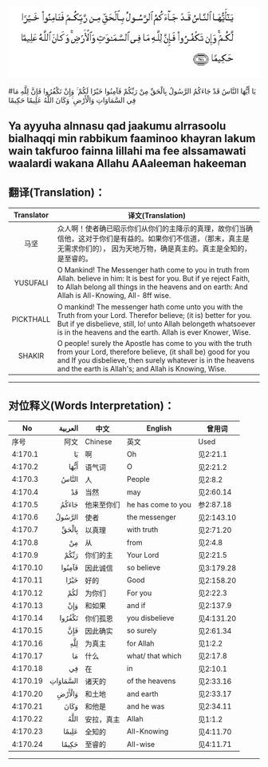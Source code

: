![004:170](images/004_170.gif)

#يَا أَيُّهَا النَّاسُ قَدْ جَاءَكُمُ الرَّسُولُ بِالْحَقِّ مِنْ رَبِّكُمْ فَآمِنُوا خَيْرًا لَكُمْ ۚ وَإِنْ تَكْفُرُوا فَإِنَّ لِلَّهِ مَا فِي السَّمَاوَاتِ وَالْأَرْضِ ۚ وَكَانَ اللَّهُ عَلِيمًا حَكِيمًا 

## Ya ayyuha alnnasu qad jaakumu alrrasoolu bialhaqqi min rabbikum faaminoo khayran lakum wain takfuroo fainna lillahi ma fee alssamawati waalardi wakana Allahu AAaleeman hakeeman

## 翻译(Translation)：

| Translator | 译文(Translation)                                            |
| :--------: | ------------------------------------------------------------ |
|    马坚    | 众人啊！使者确已昭示你们从你们的主降示的真理，故你们当确信他，这对于你们是有益的。如果你们不信道，（那末，真主是无需求你们的）， 因为天地万物，确是真主的。真主是全知的，是至睿的。 |
|  YUSUFALI  | O Mankind! The Messenger hath come to you in truth from Allah. believe in him: It is best for you. But if ye reject Faith, to Allah belong all things in the heavens and on earth: And Allah is All-Knowing, All- 8ff wise. |
| PICKTHALL  | O mankind! The messenger hath come unto you with the Truth from your Lord. Therefor believe; (it is) better for you. But if ye disbelieve, still, lo! unto Allah belongeth whatsoever is in the heavens and the earth. Allah is ever Knower, Wise. |
|   SHAKIR   | O people! surely the Apostle has come to you with the truth from your Lord, therefore believe, (it shall be) good for you and If you disbelieve, then surely whatever is in the heavens and the earth is Allah's; and Allah is Knowing, Wise. |

---

## 对位释义(Words Interpretation)：

| No   | العربية | 中文    | English | 曾用词 |
| ---- | ------: | ------- | ------- | ------ |
| 序号 |    阿文 | Chinese | 英文    | Used   |
| 4:170.1  | يَا       | 啊         | Oh                 | 见2:21.1   |
| 4:170.2  | أَيُّهَا     | 语气词     | O                  | 见2:21.2   |
| 4:170.3  | النَّاسُ    | 人         | People             | 见2:8.2    |
| 4:170.4  | قَدْ       | 当然       | may                | 见2:60.14  |
| 4:170.5  | جَاءَكُمُ    | 他来至你们 | he has come to you | 参2:87.18 |
| 4:170.6  | الرَّسُولُ   | 使者       | the messenger      | 见2:143.10 |
| 4:170.7  | بِالْحَقِّ    | 以真理     | with truth         | 见2:71.20  |
| 4:170.8  | مِنْ       | 从         | from               | 见2:4.8    |
| 4:170.9  | رَبِّكُمْ     | 你们的主   | Your Lord          | 见2:21.5   |
| 4:170.10 | فَآمِنُوا   | 因此诚信   | so believe         | 见3:179.28 |
| 4:170.11 | خَيْرًا     | 好的       | Good               | 见2:158.20 |
| 4:170.12 | لَكُمْ      | 为你们     | For you            | 见2:22.3   |
| 4:170.13 | وَإِنْ      | 和如果     | and if             | 见2:137.9  |
| 4:170.14 | تَكْفُرُوا   | 你们孤恩   | you disbelieve     | 见4:131.20 |
| 4:170.15 | فَإِنَّ      | 因此确实   | so surely          | 见2:61.34  |
| 4:170.16 | لِلَّهِ      | 为真主     | for Allah          | 见1:2.2    |
| 4:170.17 | مَا       | 什么       | what/ that which   | 见2:17.8   |
| 4:170.18 | فِي       | 在         | in                 | 见2:10.1   |
| 4:170.19 | السَّمَاوَاتِ | 诸天的     | of the heavens     | 见2:33.16  |
| 4:170.20 | وَالْأَرْضِ   | 和土地     | and earth          | 见2:33.17  |
| 4:170.21 | وَكَانَ     | 和他是     | and he was         | 见2:34.11  |
| 4:170.22 | اللَّهُ     | 安拉，真主 | Allah              | 见1:1.2    |
| 4:170.23 | عَلِيمًا    | 全知的     | All-Knowing        | 见4:11.70  |
| 4:170.24 | حَكِيمًا    | 至睿的     | All-wise           | 见4:11.71  |

---
